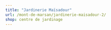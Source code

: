 ```yaml
---
title: "Jardinerie Maïsadour"
url: /mont-de-marsan/jardinerie-maisadour-2/
shop: centre de jardinage
---
```

